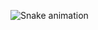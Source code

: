 ![Snake animation](https://github.com/eliel1986/eliel1986/blob/output/github-contribution-grid-snake.svg)
